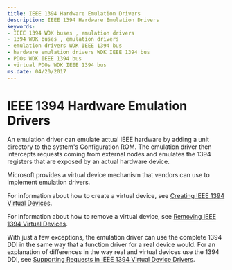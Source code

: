 ```yaml
---
title: IEEE 1394 Hardware Emulation Drivers
description: IEEE 1394 Hardware Emulation Drivers
keywords:
- IEEE 1394 WDK buses , emulation drivers
- 1394 WDK buses , emulation drivers
- emulation drivers WDK IEEE 1394 bus
- hardware emulation drivers WDK IEEE 1394 bus
- PDOs WDK IEEE 1394 bus
- virtual PDOs WDK IEEE 1394 bus
ms.date: 04/20/2017
---
```


# IEEE 1394 Hardware Emulation Drivers





An emulation driver can emulate actual IEEE hardware by adding a unit directory to the system's Configuration ROM. The emulation driver then intercepts requests coming from external nodes and emulates the 1394 registers that are exposed by an actual hardware device.

Microsoft provides a virtual device mechanism that vendors can use to implement emulation drivers.

For information about how to create a virtual device, see [Creating IEEE 1394 Virtual Devices](./how-drivers-manage-ieee-1934-virtual-devices.md).

For information about how to remove a virtual device, see [Removing IEEE 1394 Virtual Devices](./how-drivers-manage-ieee-1934-virtual-devices.md).

With just a few exceptions, the emulation driver can use the complete 1394 DDI in the same way that a function driver for a real device would. For an explanation of differences in the way real and virtual devices use the 1394 DDI, see [Supporting Requests in IEEE 1394 Virtual Device Drivers](./supporting-requests-in-ieee-1394-virtual-device-drivers.md).
